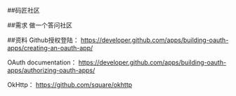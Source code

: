 ##码匠社区

##需求
做一个答问社区

##资料
Github授权登陆：
https://developer.github.com/apps/building-oauth-apps/creating-an-oauth-app/

OAuth documentation：
https://developer.github.com/apps/building-oauth-apps/authorizing-oauth-apps/

OkHttp：
https://github.com/square/okhttp

